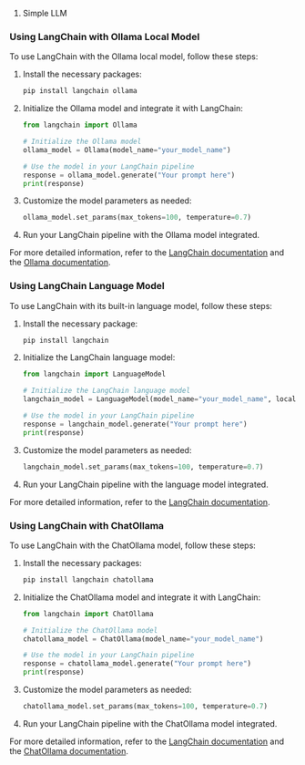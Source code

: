 1. Simple LLM

### Using LangChain with Ollama Local Model

To use LangChain with the Ollama local model, follow these steps:

1. Install the necessary packages:
    ```bash
    pip install langchain ollama
    ```

2. Initialize the Ollama model and integrate it with LangChain:
    ```python
    from langchain import Ollama

    # Initialize the Ollama model
    ollama_model = Ollama(model_name="your_model_name")

    # Use the model in your LangChain pipeline
    response = ollama_model.generate("Your prompt here")
    print(response)
    ```

3. Customize the model parameters as needed:
    ```python
    ollama_model.set_params(max_tokens=100, temperature=0.7)
    ```

4. Run your LangChain pipeline with the Ollama model integrated.

For more detailed information, refer to the [LangChain documentation](https://langchain.readthedocs.io/) and the [Ollama documentation](https://ollama.readthedocs.io/).

### Using LangChain Language Model

To use LangChain with its built-in language model, follow these steps:

1. Install the necessary package:
    ```bash
    pip install langchain
    ```

2. Initialize the LangChain language model:
    ```python
    from langchain import LanguageModel

    # Initialize the LangChain language model
    langchain_model = LanguageModel(model_name="your_model_name", local=True)

    # Use the model in your LangChain pipeline
    response = langchain_model.generate("Your prompt here")
    print(response)
    ```

3. Customize the model parameters as needed:
    ```python
    langchain_model.set_params(max_tokens=100, temperature=0.7)
    ```

4. Run your LangChain pipeline with the language model integrated.

For more detailed information, refer to the [LangChain documentation](https://langchain.readthedocs.io/).

### Using LangChain with ChatOllama

To use LangChain with the ChatOllama model, follow these steps:

1. Install the necessary packages:
    ```bash
    pip install langchain chatollama
    ```

2. Initialize the ChatOllama model and integrate it with LangChain:
    ```python
    from langchain import ChatOllama

    # Initialize the ChatOllama model
    chatollama_model = ChatOllama(model_name="your_model_name")

    # Use the model in your LangChain pipeline
    response = chatollama_model.generate("Your prompt here")
    print(response)
    ```

3. Customize the model parameters as needed:
    ```python
    chatollama_model.set_params(max_tokens=100, temperature=0.7)
    ```

4. Run your LangChain pipeline with the ChatOllama model integrated.

For more detailed information, refer to the [LangChain documentation](https://langchain.readthedocs.io/) and the [ChatOllama documentation](https://chatollama.readthedocs.io/).